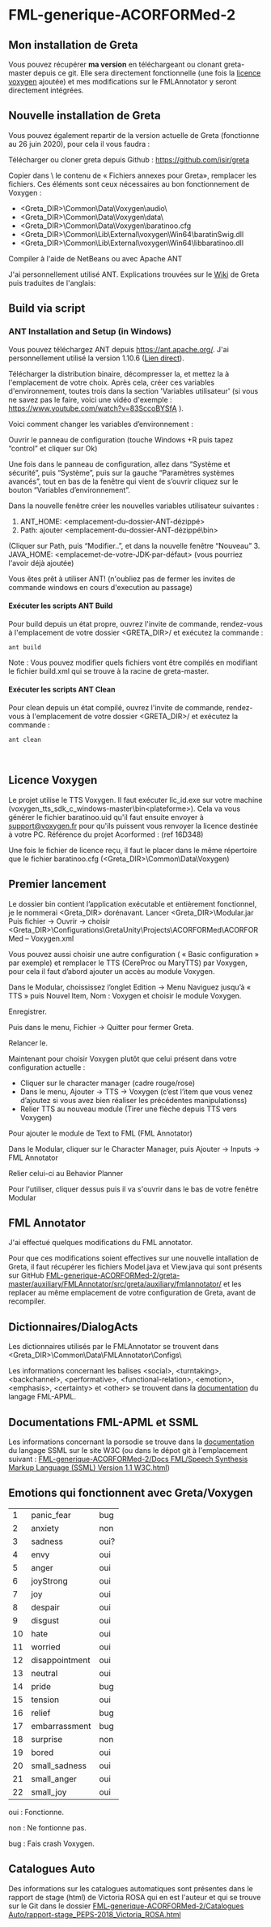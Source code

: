# FML-generique-ACORFORMed-2

## Mon installation de Greta
Vous pouvez récupérer **ma version** en téléchargeant ou clonant greta-master depuis ce git. Elle sera directement fonctionnelle (une fois la [licence voxygen](#licence-voxygen) ajoutée) et mes modifications sur le FMLAnnotator y seront directement intégrées.

## Nouvelle installation de Greta
Vous pouvez également repartir de la version actuelle de Greta (fonctionne au 26 juin 2020), pour cela il vous faudra :

Télécharger ou cloner greta depuis Github : https://github.com/isir/greta

Copier dans <greta-master>\ le contenu de « Fichiers annexes pour Greta», remplacer les fichiers.
Ces éléments sont ceux nécessaires au bon fonctionnement de Voxygen : 
- <Greta_DIR>\Common\Data\Voxygen\audio\ 
- <Greta_DIR>\Common\Data\Voxygen\data\ 
- <Greta_DIR>\Common\Data\Voxygen\baratinoo.cfg 
- <Greta_DIR>\Common\Lib\External\voxygen\Win64\baratinSwig.dll 
- <Greta_DIR>\Common\Lib\External\voxygen\Win64\libbaratinoo.dll

Compiler à l'aide de NetBeans ou avec Apache ANT 

J'ai personnellement utilisé ANT.
Explications trouvées sur le [Wiki](https://github.com/isir/greta/wiki) de Greta puis traduites de l'anglais:
## Build via script
### ANT Installation and Setup (in Windows)
Vous pouvez téléchargez ANT depuis https://ant.apache.org/. J'ai personnellement utilisé la version 1.10.6 ([Lien direct](https://archive.apache.org/dist/ant/binaries/apache-ant-1.10.6-bin.zip)). 

Télécharger la distribution binaire, décompresser la, et mettez la à l'emplacement de votre choix. Après cela, créer ces variables d'environnement, toutes trois dans la section 'Variables utilisateur' (si vous ne savez pas le faire, voici une vidéo d'exemple : https://www.youtube.com/watch?v=83SccoBYSfA ).

Voici comment changer les variables d’environnement :

Ouvrir le panneau de configuration (touche Windows +R puis tapez “control” et cliquer sur Ok)

Une fois dans le panneau de configuration, allez dans “Système et sécurité”, puis “Système”, puis sur la gauche “Paramètres systèmes avancés”, tout en bas de la fenêtre qui vient de s’ouvrir cliquez sur le bouton “Variables d’environnement”.

Dans la nouvelle fenêtre créer les nouvelles variables utilisateur suivantes :
1.	ANT_HOME: <emplacement-du-dossier-ANT-dézippé>
2.	Path: ajouter <emplacement-du-dossier-ANT-dézippé\bin> 

(Cliquer sur Path, puis “Modifier..”, et dans la nouvelle fenêtre “Nouveau”
3.	JAVA_HOME: <emplacemet-de-votre-JDK-par-défaut> (vous pourriez l'avoir déjà ajoutée)

Vous êtes prêt à utiliser ANT! (n'oubliez pas de fermer les invites de commande windows en cours d'execution au passage)
#### Exécuter les scripts ANT Build
Pour build depuis un état propre, ouvrez l'invite de commande, rendez-vous à l'emplacement de votre dossier <GRETA_DIR>/ et exécutez la commande : 
```
ant build
```

Note : Vous pouvez modifier quels fichiers vont être compilés en modifiant le fichier build.xml qui se trouve à la racine de greta-master.
#### Exécuter les scripts ANT Clean 
Pour clean depuis un état compilé, ouvrez l'invite de commande, rendez-vous à l'emplacement de votre dossier <GRETA_DIR>/ et exécutez la commande :  
```
ant clean
```


 
## Licence Voxygen
Le projet utilise le TTS Voxygen.
Il faut exécuter lic_id.exe sur votre machine (voxygen_tts_sdk_c_windows-master\bin\<plateforme>). Cela va vous générer le fichier baratinoo.uid qu'il faut ensuite envoyer à support@voxygen.fr pour qu'ils puissent vous renvoyer la licence destinée à votre PC.  Référence du projet Acorformed : (ref 16D348)
 
Une fois le fichier de licence reçu, il faut le placer dans le même répertoire que le fichier baratinoo.cfg (<Greta_DIR>\Common\Data\Voxygen)

## Premier lancement
Le dossier bin contient l’application exécutable et entièrement fonctionnel, je le nommerai <Greta_DIR> dorénavant.
Lancer <Greta_DIR>\Modular.jar
Puis fichier -> Ouvrir -> choisir <Greta_DIR>\Configurations\GretaUnity\Projects\ACORFORMed\ACORFORMed – Voxygen.xml

Vous pouvez aussi choisir une autre configuration ( « Basic configuration » par exemple) et remplacer le TTS (CereProc ou MaryTTS) par Voxygen, pour cela il faut d’abord ajouter un accès au module Voxygen.

Dans le Modular, choississez l’onglet Edition → Menu Naviguez jusqu’à « TTS » puis Nouvel Item, Nom : Voxygen et choisir le module Voxygen.

Enregistrer.

Puis dans le menu, Fichier -> Quitter pour fermer Greta.

Relancer le.

Maintenant pour choisir Voxygen plutôt que celui présent dans votre configuration actuelle :
- Cliquer sur le character manager (cadre rouge/rose)
- Dans le menu, Ajouter -> TTS -> Voxygen (c’est l’item que vous venez d’ajoutez si vous avez bien réaliser les précédentes manipulationss)
- Relier TTS au nouveau module (Tirer une flèche depuis TTS vers Voxygen)


Pour ajouter le module de Text to FML (FML Annotator)

Dans le Modular, cliquer sur le Character Manager, puis Ajouter -> Inputs -> FML Annotator

Relier celui-ci au Behavior Planner

Pour l'utiliser, cliquer dessus puis il va s'ouvrir dans le bas de votre fenêtre Modular


## FML Annotator

J'ai effectué quelques modifications du FML annotator. 

Pour que ces modifications soient effectives sur une nouvelle intallation de Greta, il faut récupérer les fichiers Model.java et View.java qui sont présents sur GitHub [FML-generique-ACORFORMed-2/greta-master/auxiliary/FMLAnnotator/src/greta/auxiliary/fmlannotator/](https://github.com/robin-cassina/FML-generique-ACORFORMed-2/tree/master/greta-master/auxiliary/FMLAnnotator/src/greta/auxiliary/fmlannotator) et les replacer au même emplacement de votre configuration de Greta, avant de recompiler.



## Dictionnaires/DialogActs
Les dictionnaires utilisés par le FMLAnnotator se trouvent dans <Greta_DIR>\Common\Data\FMLAnnotator\Configs\

Les informations concernant les balises \<social>, \<turntaking>, \<backchannel>, \<performative>, \<functional-relation>, \<emotion>, \<emphasis>, \<certainty> et \<other> se trouvent dans la [documentation](https://github.com/robin-cassina/FML-generique-ACORFORMed-2/blob/master/Docs%20FML/fml-aamas.pdf) du langage FML-APML.

## Documentations FML-APML et SSML
Les informations concernant la porsodie se trouve dans la [documentation](https://www.w3.org/TR/speech-synthesis11/#S3.2) du langage SSML sur le site W3C (ou dans le dépot git à l'emplacement suivant : [FML-generique-ACORFORMed-2/Docs FML/Speech Synthesis Markup Language (SSML) Version 1.1 W3C.html](https://github.com/robin-cassina/FML-generique-ACORFORMed-2/blob/master/Docs%20FML/Speech%20Synthesis%20Markup%20Language%20(SSML)%20Version%201.1%20W3C.html))
  


## Emotions qui fonctionnent avec Greta/Voxygen
<table>
    <tr>
        <td>1</td>
        <td>panic_fear</td>
        <td>bug</td>
    </tr>    
    <tr>
        <td>2</td>
        <td>anxiety</td>
        <td>non</td>
    </tr>
    <tr>
        <td>3</td>
        <td>sadness</td>
        <td>oui?</td>
    </tr>
    <tr>
        <td>4</td>
        <td>envy</td>
        <td>oui</td>
    </tr>
    <tr>
        <td>5</td>
        <td>anger</td>
        <td>oui</td>
    </tr>
    <tr>
        <td>6</td>
        <td>joyStrong</td>
        <td>oui</td>
    </tr>
    <tr>
        <td>7</td>
        <td>joy</td>
        <td>oui</td>
    </tr>
    <tr>
        <td>8</td>
        <td>despair</td>
        <td>oui</td>
    </tr>
    <tr>
        <td>9</td>
        <td>disgust</td>
        <td>oui</td>
    </tr>
    <tr>
        <td>10</td>
        <td>hate</td>
        <td>oui</td>
    </tr>
    <tr>
        <td>11</td>
        <td>worried</td>
        <td>oui</td>
    </tr>
    <tr>
        <td>12</td>
        <td>disappointment</td>
        <td>oui</td>
    </tr>
    <tr>
        <td>13</td>
        <td>neutral</td>
        <td>oui</td>
    </tr>
    <tr>
        <td>14</td>
        <td>pride</td>
        <td>bug</td>
    </tr>
    <tr>
        <td>15</td>
        <td>tension</td>
        <td>oui</td>
    </tr>
    <tr>
        <td>16</td>
        <td>relief</td>
        <td>bug</td>
    </tr>
    <tr>
        <td>17</td>
        <td>embarrassment</td>
        <td>bug</td>
    </tr>
    <tr>
        <td>18</td>
        <td>surprise</td>
        <td>non</td>
    </tr>
    <tr>
        <td>19</td>
        <td>bored</td>
        <td>oui</td>
    </tr>
    <tr>
        <td>20</td>
        <td>small_sadness</td>
        <td>oui</td>
    </tr>
    <tr>
        <td>21</td>
        <td>small_anger</td>
        <td>oui</td>
    </tr>
    <tr>
        <td>22</td>
        <td>small_joy</td>
        <td>oui</td>
    </tr>
</table>
oui : Fonctionne.

non : Ne fontionne pas.

bug : Fais crash Voxygen.

## Catalogues Auto
Des informations sur les catalogues automatiques sont présentes dans le rapport de stage (html) de Victoria ROSA qui en est l'auteur et qui se trouve sur le Git dans le dossier [FML-generique-ACORFORMed-2/Catalogues Auto/rapport-stage_PEPS-2018_Victoria_ROSA.html](https://github.com/robin-cassina/FML-generique-ACORFORMed-2/blob/master/Catalogues%20Auto/rapport-stage_PEPS-2018_Victoria_ROSA.html)

